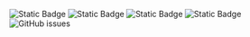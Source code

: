 ![Static Badge](https://img.shields.io/badge/blacklists-60-000000) ![Static Badge](https://img.shields.io/badge/blacklisted-2690391-cc0000) ![Static Badge](https://img.shields.io/badge/whitelisted-2245-00CC00) ![Static Badge](https://img.shields.io/badge/streaming_blacklist-28107-000000) ![GitHub issues](https://img.shields.io/github/issues/fabriziosalmi/blacklists)
